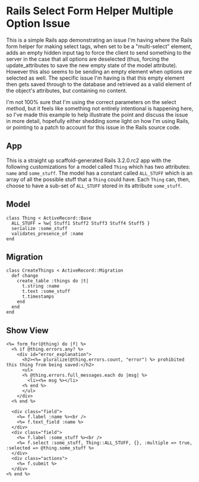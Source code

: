 # Rails Select Form Helper Multiple Option Issue

This is a simple Rails app demonstrating an issue I'm having where the Rails form
helper for making select tags, when set to be a "multi-select" element, adds an empty
hidden input tag to force the client to send something to the server in the case
that all options are deselected (thus, forcing the update_attributes to save the new
empty state of the model attribute). However this also seems to be sending an empty element
when options *are* selected as well. The specific issue I'm having is that this empty
element then gets saved through to the database and retrieved as a valid element of the
object's attributes, but containing no content.

I'm not 100% sure that I'm using the correct parameters on the select method, but it 
feels like something not entirely intentional is happening here, so I've made this
example to help illustrate the point and discuss the issue in more detail, hopefully
either shedding some light on how I'm using Rails, or pointing to a patch to account
for this issue in the Rails source code.

## App

This is a straight up scaffold-generated Rails 3.2.0.rc2 app with the following 
customizations for a model called `Thing` which has two attributes: `name` and `some_stuff`. 
The model has a constant called `ALL_STUFF` which is an array of all the possible
stuff that a `Thing` could have. Each `Thing` can, then, choose to have a sub-set of 
`ALL_STUFF` stored in its attribute `some_stuff`.

## Model

    class Thing < ActiveRecord::Base
      ALL_STUFF = %w{ Stuff1 Stuff2 Stuff3 Stuff4 Stuff5 }
      serialize :some_stuff
      validates_presence_of :name
    end
    
## Migration

    class CreateThings < ActiveRecord::Migration
      def change
        create_table :things do |t|
          t.string :name
          t.text :some_stuff
          t.timestamps
        end
      end
    end
    
## Show View

    <%= form_for(@thing) do |f| %>
      <% if @thing.errors.any? %>
        <div id="error_explanation">
          <h2><%= pluralize(@thing.errors.count, "error") %> prohibited this thing from being saved:</h2>
          <ul>
          <% @thing.errors.full_messages.each do |msg| %>
            <li><%= msg %></li>
          <% end %>
          </ul>
        </div>
      <% end %>

      <div class="field">
        <%= f.label :name %><br />
        <%= f.text_field :name %>
      </div>
      <div class="field">
        <%= f.label :some_stuff %><br />
        <%= f.select :some_stuff, Thing::ALL_STUFF, {}, :multiple => true, :selected => @thing.some_stuff %>
      </div>
      <div class="actions">
        <%= f.submit %>
      </div>
    <% end %>